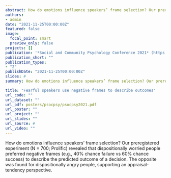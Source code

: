 ```yaml
---
abstract: How do emotions influence speakers’ frame selection? Our preregistered experiment (N = 700; Prolific) revealed that dispositionally worried people preferred negative frames (e.g., 40% chance failure vs 60% chance success) to describe the predicted outcome of a decision. The opposite was found for dispositionally angry people, supporting an appraisal-tendency perspective. 
authors:
- admin
date: "2021-11-25T00:00:00Z"
featured: false
image:
  focal_point: smart
  preview_only: false
projects: []
publication: '*Social and Community Psychology Conference 2021* (https://socialcommunitypsychno.wordpress.com/program/)'
publication_short: ""
publication_types:
- "2"
publishDate: "2021-11-25T00:00:00Z"
slides: #
summary: How do emotions influence speakers’ frame selection? Our preregistered experiment (N = 700; Prolific) revealed that dispositionally worried people preferred negative frames (e.g., 40% chance failure vs 60% chance success) to describe the predicted outcome of a decision. The opposite was found for dispositionally angry people, supporting an appraisal-tendency perspective.

title: "Fearful speakers use negative frames to describe outcomes"
url_code: ""
url_dataset: ""
url_pdf: posters/psocpsy/psocpsy2021.pdf
url_poster: ""
url_project: ""
url_slides: ""
url_source: #
url_video: ""
---
```


How do emotions influence speakers’ frame selection? Our preregistered experiment (N = 700; Prolific) revealed that dispositionally worried people preferred negative frames (e.g., 40% chance failure vs 60% chance success) to describe the predicted outcome of a decision. The opposite was found for dispositionally angry people, supporting an appraisal-tendency perspective. 